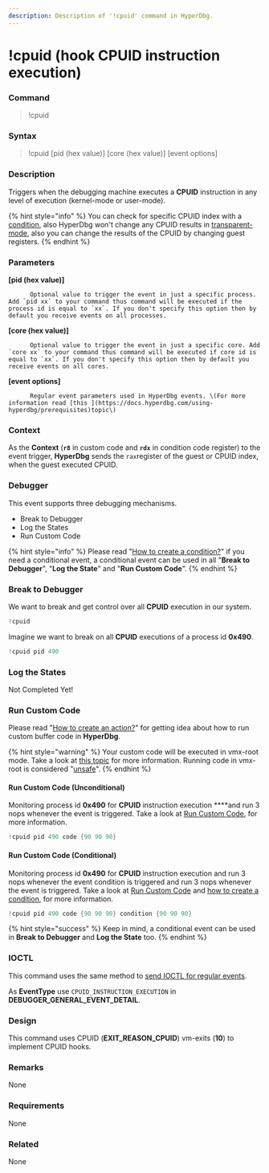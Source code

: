 ```yaml
---
description: Description of '!cpuid' command in HyperDbg.
---
```


# !cpuid \(hook CPUID instruction execution\)

### Command

> !cpuid

### Syntax

> !cpuid \[pid \(hex value\)\] \[core \(hex value\)\] \[event options\]

### Description

Triggers when the debugging machine executes a **CPUID** instruction in any level of execution \(kernel-mode or user-mode\).

{% hint style="info" %}
You can check for specific CPUID index with a [condition](https://docs.hyperdbg.com/using-hyperdbg/prerequisites/how-to-create-a-condition), also HyperDbg won't change any CPUID results in [transparent-mode](https://docs.hyperdbg.com/commands/extension-commands/hide), also you can change the results of the CPUID by changing guest registers.
{% endhint %}

### Parameters

**\[pid \(hex value\)\]**

          Optional value to trigger the event in just a specific process. Add `pid xx` to your command thus command will be executed if the process id is equal to `xx`. If you don't specify this option then by default you receive events on all processes.

**\[core \(hex value\)\]**

          Optional value to trigger the event in just a specific core. Add `core xx` to your command thus command will be executed if core id is equal to `xx`. If you don't specify this option then by default you receive events on all cores.

**\[event options\]**

          Regular event parameters used in HyperDbg events. \(For more information read [this ](https://docs.hyperdbg.com/using-hyperdbg/prerequisites)topic\)

### Context

As the **Context** \(**`r8`** in custom code and **`rdx`** in condition code register\) to the event trigger, **HyperDbg** sends the `rax`register of the guest or CPUID index, when the guest executed CPUID.  

### Debugger

This event supports three debugging mechanisms.

* Break to Debugger
* Log the States
* Run Custom Code

{% hint style="info" %}
Please read  "[How to create a condition?](https://docs.hyperdbg.com/using-hyperdbg/prerequisites/how-to-create-a-condition)" if you need a conditional event, a conditional event can be used in all "**Break to Debugger**", "**Log the State**" and "**Run Custom Code**".
{% endhint %}

### Break to Debugger

We want to break and get control over all **CPUID** execution in our system.

```c
!cpuid
```

Imagine we want to break on all **CPUID** executions of a process id **0x490**.

```c
!cpuid pid 490 
```

### Log the States

Not Completed Yet!

### Run Custom Code

Please read  "[How to create an action?](https://docs.hyperdbg.com/using-hyperdbg/prerequisites/how-to-create-an-action)" for getting idea about how to run custom buffer code in **HyperDbg**.

{% hint style="warning" %}
Your custom code will be executed in vmx-root mode. Take a look at [this topic](https://docs.hyperdbg.com/tips-and-tricks/considerations/vmx-root-mode-vs-vmx-non-root-mode) for more information. Running code in vmx-root is considered "[unsafe](https://docs.hyperdbg.com/tips-and-tricks/considerations/the-unsafe-behavior)".
{% endhint %}

#### Run Custom Code \(Unconditional\)

Monitoring process id **0x490** for **CPUID** instruction execution ****and run 3 nops whenever the event is triggered. Take a look at [Run Custom Code](https://docs.hyperdbg.com/using-hyperdbg/prerequisites/how-to-create-an-action#run-custom-codes), for more information.

```c
!cpuid pid 490 code {90 90 90}
```

#### Run Custom Code \(Conditional\)

Monitoring process id **0x490** for **CPUID** instruction execution and run 3 nops whenever the event condition is triggered and run 3 nops whenever the event is triggered. Take a look at [Run Custom Code](https://docs.hyperdbg.com/using-hyperdbg/prerequisites/how-to-create-an-action#run-custom-codes) and [how to create a condition](https://docs.hyperdbg.com/using-hyperdbg/prerequisites/how-to-create-a-condition), for more information.

```c
!cpuid pid 490 code {90 90 90} condition {90 90 90}
```

{% hint style="success" %}
Keep in mind, a conditional event can be used in **Break to Debugger** and **Log the State** too.
{% endhint %}

### IOCTL

This command uses the same method to [send IOCTL for regular events](https://docs.hyperdbg.com/design/debugger-internals/ioctl-requests-for-events). 

As **EventType** use `CPUID_INSTRUCTION_EXECUTION` in **DEBUGGER\_GENERAL\_EVENT\_DETAIL**.

### Design

This command uses CPUID \(**EXIT\_REASON\_CPUID**\) vm-exits \(**10**\) to implement CPUID hooks.

### **Remarks**

None

### Requirements

None

### Related

None

